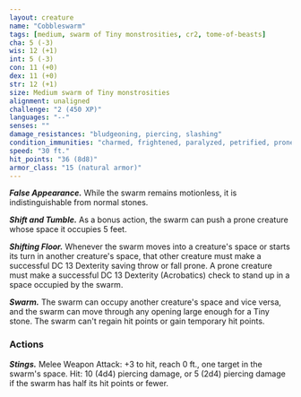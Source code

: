 ```yaml
---
layout: creature
name: "Cobbleswarm"
tags: [medium, swarm of Tiny monstrosities, cr2, tome-of-beasts]
cha: 5 (-3)
wis: 12 (+1)
int: 5 (-3)
con: 11 (+0)
dex: 11 (+0)
str: 12 (+1)
size: Medium swarm of Tiny monstrosities
alignment: unaligned
challenge: "2 (450 XP)"
languages: "--"
senses: ""
damage_resistances: "bludgeoning, piercing, slashing"
condition_immunities: "charmed, frightened, paralyzed, petrified, prone, stunned"
speed: "30 ft."
hit_points: "36 (8d8)"
armor_class: "15 (natural armor)"
---
```


***False Appearance.*** While the swarm remains motionless, it is indistinguishable from normal stones.

***Shift and Tumble.*** As a bonus action, the swarm can push a prone creature whose space it occupies 5 feet.

***Shifting Floor.*** Whenever the swarm moves into a creature's space or starts its turn in another creature's space, that other creature must make a successful DC 13 Dexterity saving throw or fall prone. A prone creature must make a successful DC 13 Dexterity (Acrobatics) check to stand up in a space occupied by the swarm.

***Swarm.*** The swarm can occupy another creature's space and vice versa, and the swarm can move through any opening large enough for a Tiny stone. The swarm can't regain hit points or gain temporary hit points.

### Actions

***Stings.*** Melee Weapon Attack: +3 to hit, reach 0 ft., one target in the swarm's space. Hit: 10 (4d4) piercing damage, or 5 (2d4) piercing damage if the swarm has half its hit points or fewer.


